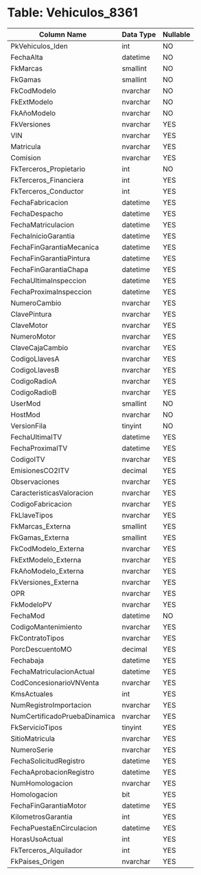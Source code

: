 # Table: Vehiculos_8361

| Column Name | Data Type | Nullable |
|-------------|-----------|----------|
| PkVehiculos_Iden | int | NO |
| FechaAlta | datetime | NO |
| FkMarcas | smallint | NO |
| FkGamas | smallint | NO |
| FkCodModelo | nvarchar | NO |
| FkExtModelo | nvarchar | NO |
| FkAñoModelo | nvarchar | NO |
| FkVersiones | nvarchar | YES |
| VIN | nvarchar | YES |
| Matricula | nvarchar | YES |
| Comision | nvarchar | YES |
| FkTerceros_Propietario | int | NO |
| FkTerceros_Financiera | int | YES |
| FkTerceros_Conductor | int | YES |
| FechaFabricacion | datetime | YES |
| FechaDespacho | datetime | YES |
| FechaMatriculacion | datetime | YES |
| FechaInicioGarantia | datetime | YES |
| FechaFinGarantiaMecanica | datetime | YES |
| FechaFinGarantiaPintura | datetime | YES |
| FechaFinGarantiaChapa | datetime | YES |
| FechaUltimaInspeccion | datetime | YES |
| FechaProximaInspeccion | datetime | YES |
| NumeroCambio | nvarchar | YES |
| ClavePintura | nvarchar | YES |
| ClaveMotor | nvarchar | YES |
| NumeroMotor | nvarchar | YES |
| ClaveCajaCambio | nvarchar | YES |
| CodigoLlavesA | nvarchar | YES |
| CodigoLlavesB | nvarchar | YES |
| CodigoRadioA | nvarchar | YES |
| CodigoRadioB | nvarchar | YES |
| UserMod | smallint | NO |
| HostMod | nvarchar | NO |
| VersionFila | tinyint | NO |
| FechaUltimaITV | datetime | YES |
| FechaProximaITV | datetime | YES |
| CodigoITV | nvarchar | YES |
| EmisionesCO2ITV | decimal | YES |
| Observaciones | nvarchar | YES |
| CaracteristicasValoracion | nvarchar | YES |
| CodigoFabricacion | nvarchar | YES |
| FkLlaveTipos | nvarchar | YES |
| FkMarcas_Externa | smallint | YES |
| FkGamas_Externa | smallint | YES |
| FkCodModelo_Externa | nvarchar | YES |
| FkExtModelo_Externa | nvarchar | YES |
| FkAñoModelo_Externa | nvarchar | YES |
| FkVersiones_Externa | nvarchar | YES |
| OPR | nvarchar | YES |
| FkModeloPV | nvarchar | YES |
| FechaMod | datetime | NO |
| CodigoMantenimiento | nvarchar | YES |
| FkContratoTipos | nvarchar | YES |
| PorcDescuentoMO | decimal | YES |
| Fechabaja | datetime | YES |
| FechaMatriculacionActual | datetime | YES |
| CodConcesionarioVNVenta | nvarchar | YES |
| KmsActuales | int | YES |
| NumRegistroImportacion | nvarchar | YES |
| NumCertificadoPruebaDinamica | nvarchar | YES |
| FkServicioTipos | tinyint | YES |
| SitioMatricula | nvarchar | YES |
| NumeroSerie | nvarchar | YES |
| FechaSolicitudRegistro | datetime | YES |
| FechaAprobacionRegistro | datetime | YES |
| NumHomologacion | nvarchar | YES |
| Homologacion | bit | YES |
| FechaFinGarantiaMotor | datetime | YES |
| KilometrosGarantia | int | YES |
| FechaPuestaEnCirculacion | datetime | YES |
| HorasUsoActual | int | YES |
| FkTerceros_Alquilador | int | YES |
| FkPaises_Origen | nvarchar | YES |
